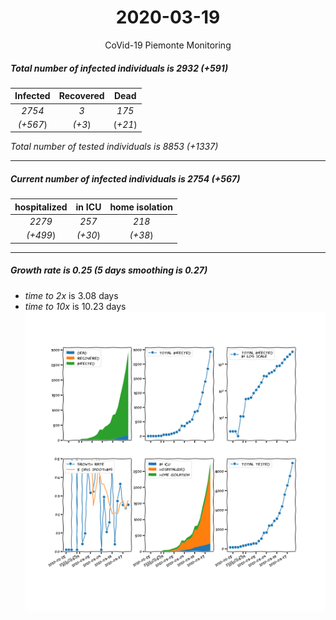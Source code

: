 <div align='center'>

# 2020-03-19
CoVid-19 Piemonte Monitoring
</div>

##### Total number of infected individuals is 2932 (+591)
Infected | Recovered | Dead
:---: | :---: | :---:
*2754* | *3* | *175*
*(+567*) | *(+3*) | (*+21*)

*Total number of tested individuals is 8853 (+1337)*
***
##### Current number of infected individuals is 2754 (+567)
hospitalized | in ICU | home isolation
:---: | :---: | :---:
*2279* |*257* |*218*
*(+499*) |*(+30*) |*(+38*)
***
##### Growth rate is 0.25 (5 days smoothing is 0.27)
- *time to 2x* is 3.08 days
- *time to 10x* is 10.23 days
![stats][stats]

[stats]: stats_Piemonte.png

